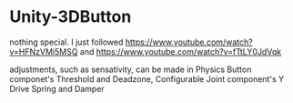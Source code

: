 # Unity-3DButton
nothing special. I just followed https://www.youtube.com/watch?v=HFNzVMi5MSQ and https://www.youtube.com/watch?v=fTtLY0JdVqk

adjustments, such as sensativity, can be made in Physics Button componet's Threshold and Deadzone, Configurable Joint component's Y Drive Spring and Damper
